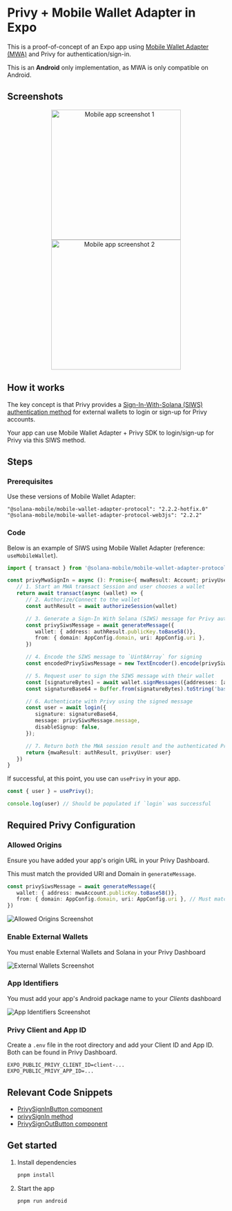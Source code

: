 # Privy + Mobile Wallet Adapter in Expo

This is a proof-of-concept of an Expo app using [Mobile Wallet Adapter (MWA)](https://docs.solanamobile.com/mobile-wallet-adapter/mobile-apps) and Privy for authentication/sign-in.

This is an **Android** only implementation, as MWA is only compatible on Android.

## Screenshots

<p align="center">
  <img src="/screenshots/screenshot1.png" alt="Mobile app screenshot 1" width="300" />
  <img src="/screenshots/screenshot2.png" alt="Mobile app screenshot 2" width="300" />
</p>

## How it works

The key concept is that Privy provides a [Sign-In-With-Solana (SIWS) authentication method](https://docs.privy.io/authentication/user-authentication/login-methods/wallet#solana-siws) for external wallets to login or sign-up for Privy accounts.

Your app can use Mobile Wallet Adapter + Privy SDK to login/sign-up for Privy via this SIWS method.

## Steps

### Prerequisites

Use these versions of Mobile Wallet Adapter:

```
"@solana-mobile/mobile-wallet-adapter-protocol": "2.2.2-hotfix.0"
"@solana-mobile/mobile-wallet-adapter-protocol-web3js": "2.2.2"
```

### Code

Below is an example of SIWS using Mobile Wallet Adapter (reference: `useMobileWallet`).

```ts
import { transact } from '@solana-mobile/mobile-wallet-adapter-protocol-web3js'

const privyMwaSignIn = async (): Promise<{ mwaResult: Account; privyUser: PrivyUser }> => {
   // 1. Start an MWA transact Session and user chooses a wallet
   return await transact(async (wallet) => {
      // 2. Authorize/Connect to the wallet
      const authResult = await authorizeSession(wallet)

      // 3. Generate a Sign-In With Solana (SIWS) message for Privy authentication
      const privySiwsMessage = await generateMessage({
         wallet: { address: authResult.publicKey.toBase58()},
         from: { domain: AppConfig.domain, uri: AppConfig.uri },
      })

      // 4. Encode the SIWS message to `Uint8Array` for signing
      const encodedPrivySiwsMessage = new TextEncoder().encode(privySiwsMessage.message);

      // 5. Request user to sign the SIWS message with their wallet
      const [signatureBytes] = await wallet.signMessages({addresses: [authResult.address],   payloads: [encodedPrivySiwsMessage]})
      const signatureBase64 = Buffer.from(signatureBytes).toString('base64');

      // 6. Authenticate with Privy using the signed message
      const user = await login({
         signature: signatureBase64,
         message: privySiwsMessage.message,
         disableSignup: false,
      });

      // 7. Return both the MWA session result and the authenticated Privy user
      return {mwaResult: authResult, privyUser: user}
   })
}
```

If successful, at this point, you use can `usePrivy` in your app.

```typescript
const { user } = usePrivy();

console.log(user) // Should be populated if `login` was successful
```

## Required Privy Configuration

### Allowed Origins

Ensure you have added your app's origin URL in your Privy Dashboard.

This must match the provided URI and Domain in `generateMessage`.

```typescript
const privySiwsMessage = await generateMessage({
   wallet: { address: mwaAccount.publicKey.toBase58()},
   from: { domain: AppConfig.domain, uri: AppConfig.uri }, // Must match your Privy dashboard!!
})
```

![Allowed Origins Screenshot](/screenshots/allowed-origins.png)

### Enable External Wallets

You must enable External Wallets and Solana in your Privy Dashboard

![External Wallets Screenshot](/screenshots/external-wallets.png)

### App Identifiers

You must add your app's Android package name to your *Clients* dashboard

![App Identifiers Screenshot](/screenshots/app-identifier.png)

### Privy Client and App ID

Create a `.env` file in the root directory and add your Client ID and App ID. Both can be found in Privy Dashboard.
```
EXPO_PUBLIC_PRIVY_CLIENT_ID=client-...
EXPO_PUBLIC_PRIVY_APP_ID=...
```

## Relevant Code Snippets

- [PrivySignInButton component](/components/privy/privy-sign-in-button.tsx) 
- [privySignIn method](/components/auth/auth-provider.tsx) 
- [PrivySignOutButton component](/components/privy/privy-sign-out-button.tsx) 

## Get started

1. Install dependencies

   ```bash
   pnpm install
   ```

2. Start the app

   ```bash
   pnpm run android
   ```
